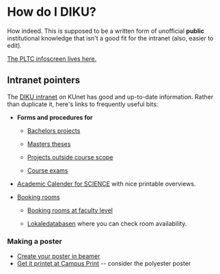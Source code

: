 # How do I DIKU?

How indeed.  This is supposed to be a written form of unofficial
**public** institutional knowledge that isn't a good fit for the
intranet (also, easier to edit).

[The PLTC infoscreen lives here.](https://github.com/diku-dk/pltc-infoscreen)

## Intranet pointers

The [DIKU
intranet](https://kunet.ku.dk/faculty-and-department/diku/Pages/default.aspx)
on KUnet has good and up-to-date information.  Rather than duplicate
it, here's links to frequently useful bits:

* **Forms and procedures for**

  * [Bachelors projects](https://kunet.ku.dk/faculty-and-department/diku/teaching/projects/bachelorprojects/Pages/bachelorprojects.aspx)

  * [Masters theses](https://kunet.ku.dk/faculty-and-department/diku/teaching/projects/masterthesis/Pages/default.aspx)

  * [Projects outside course scope](https://kunet.ku.dk/faculty-and-department/diku/teaching/projects/POCS/Pages/default.aspx)

  * [Course exams](https://kunet.ku.dk/faculty-and-department/diku/teaching/exam/Pages/default.aspx)

* [Academic Calender for SCIENCE](https://kunet.ku.dk/faculty-and-department/science/study-administration/academic-calendar/Pages/default.aspx) 
  with nice printable overviews. 

* [Booking rooms](https://kunet.ku.dk/faculty-and-department/diku/buildings_and_facilities/book-rooms/Pages/default.aspx)

  * [Booking rooms at faculty level](https://kunet.ku.dk/fakultet-og-institut/science/bygninger-service/lokaleadministration/Sider/default.aspx)
  
  * [Lokaledatabasen](https://skema.ku.dk/ku2122/dk/room.htm) where you can check room availability.

### Making a poster
  
  * [Create your poster in beamer](conference_poster/)
  * [Get it printet at Campus Print](https://campusprint.ku.dk/) -- consider the polyester poster

